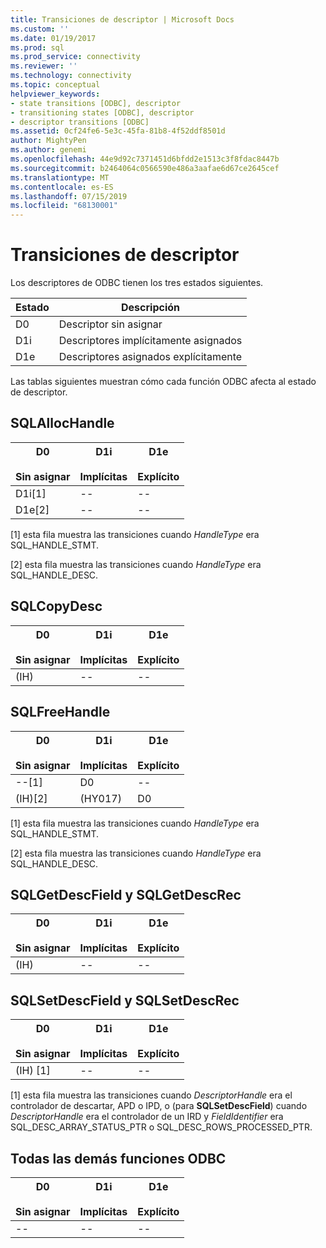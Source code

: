 ```yaml
---
title: Transiciones de descriptor | Microsoft Docs
ms.custom: ''
ms.date: 01/19/2017
ms.prod: sql
ms.prod_service: connectivity
ms.reviewer: ''
ms.technology: connectivity
ms.topic: conceptual
helpviewer_keywords:
- state transitions [ODBC], descriptor
- transitioning states [ODBC], descriptor
- descriptor transitions [ODBC]
ms.assetid: 0cf24fe6-5e3c-45fa-81b8-4f52ddf8501d
author: MightyPen
ms.author: genemi
ms.openlocfilehash: 44e9d92c7371451d6bfdd2e1513c3f8fdac8447b
ms.sourcegitcommit: b2464064c0566590e486a3aafae6d67ce2645cef
ms.translationtype: MT
ms.contentlocale: es-ES
ms.lasthandoff: 07/15/2019
ms.locfileid: "68130001"
---
```

# <a name="descriptor-transitions"></a>Transiciones de descriptor
Los descriptores de ODBC tienen los tres estados siguientes.  
  
|Estado|Descripción|  
|-----------|-----------------|  
|D0|Descriptor sin asignar|  
|D1i|Descriptores implícitamente asignados|  
|D1e|Descriptores asignados explícitamente|  
  
 Las tablas siguientes muestran cómo cada función ODBC afecta al estado de descriptor.  
  
## <a name="sqlallochandle"></a>SQLAllocHandle  
  
|D0<br /><br /> Sin asignar|D1i<br /><br /> Implícitas|D1e<br /><br /> Explícito|  
|------------------------|----------------------|----------------------|  
|D1i[1]|--|--|  
|D1e[2]|--|--|  
  
 [1] esta fila muestra las transiciones cuando *HandleType* era SQL_HANDLE_STMT.  
  
 [2] esta fila muestra las transiciones cuando *HandleType* era SQL_HANDLE_DESC.  
  
## <a name="sqlcopydesc"></a>SQLCopyDesc  
  
|D0<br /><br /> Sin asignar|D1i<br /><br /> Implícitas|D1e<br /><br /> Explícito|  
|------------------------|----------------------|----------------------|  
|(IH)|--|--|  
  
## <a name="sqlfreehandle"></a>SQLFreeHandle  
  
|D0<br /><br /> Sin asignar|D1i<br /><br /> Implícitas|D1e<br /><br /> Explícito|  
|------------------------|----------------------|----------------------|  
|--[1]|D0|--|  
|(IH)[2]|(HY017)|D0|  
  
 [1] esta fila muestra las transiciones cuando *HandleType* era SQL_HANDLE_STMT.  
  
 [2] esta fila muestra las transiciones cuando *HandleType* era SQL_HANDLE_DESC.  
  
## <a name="sqlgetdescfield-and-sqlgetdescrec"></a>SQLGetDescField y SQLGetDescRec  
  
|D0<br /><br /> Sin asignar|D1i<br /><br /> Implícitas|D1e<br /><br /> Explícito|  
|------------------------|----------------------|----------------------|  
|(IH)|--|--|  
  
## <a name="sqlsetdescfield-and-sqlsetdescrec"></a>SQLSetDescField y SQLSetDescRec  
  
|D0<br /><br /> Sin asignar|D1i<br /><br /> Implícitas|D1e<br /><br /> Explícito|  
|------------------------|----------------------|----------------------|  
|(IH) [1]|--|--|  
  
 [1] esta fila muestra las transiciones cuando *DescriptorHandle* era el controlador de descartar, APD o IPD, o (para **SQLSetDescField**) cuando *DescriptorHandle* era el controlador de un IRD y *FieldIdentifier* era SQL_DESC_ARRAY_STATUS_PTR o SQL_DESC_ROWS_PROCESSED_PTR.  
  
## <a name="all-other-odbc-functions"></a>Todas las demás funciones ODBC  
  
|D0<br /><br /> Sin asignar|D1i<br /><br /> Implícitas|D1e<br /><br /> Explícito|  
|------------------------|----------------------|----------------------|  
|--|--|--|
